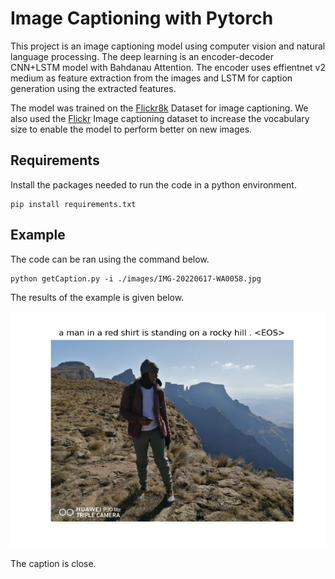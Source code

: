 # Image Captioning with Pytorch

This project is an image captioning model using computer vision and natural language processing. The deep learning is an encoder-decoder CNN+LSTM model with Bahdanau Attention. The encoder uses effientnet v2 medium as feature extraction from the images and LSTM for caption generation using the extracted features.

The model was trained on the [Flickr8k](https://www.kaggle.com/datasets/adityajn105/flickr8k) Dataset for image captioning. We also used the [Flickr](https://www.kaggle.com/datasets/hsankesara/flickr-image-dataset) Image captioning dataset to increase the vocabulary size to enable the model to perform better on new images.

## Requirements
Install the packages needed to run the code in a python environment.
```
pip install requirements.txt
```

## Example
The code can be ran using the command below.
```
python getCaption.py -i ./images/IMG-20220617-WA0058.jpg
```
The results of the example is given below.


![Example](https://github.com/Kokotla/image_captioning/blob/main/res/sample_image.png)

The caption is close.
